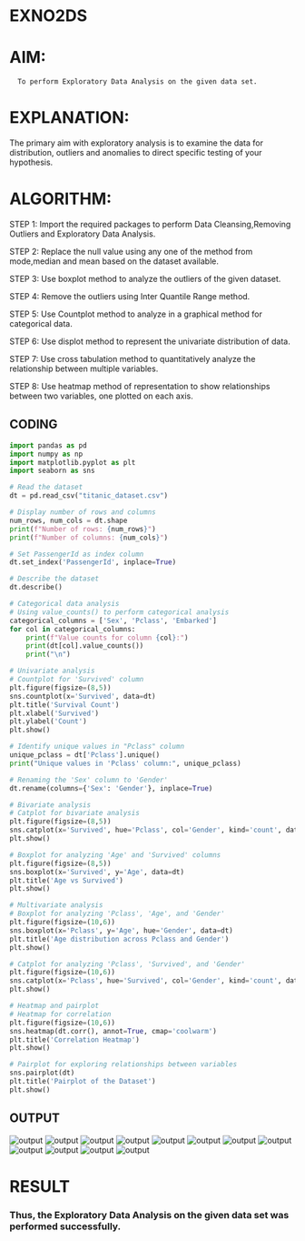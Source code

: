 # EXNO2DS
# AIM:
      To perform Exploratory Data Analysis on the given data set.
      
# EXPLANATION:
  The primary aim with exploratory analysis is to examine the data for distribution, outliers and anomalies to direct specific testing of your hypothesis.
  
# ALGORITHM:
STEP 1: Import the required packages to perform Data Cleansing,Removing Outliers and Exploratory Data Analysis.

STEP 2: Replace the null value using any one of the method from mode,median and mean based on the dataset available.

STEP 3: Use boxplot method to analyze the outliers of the given dataset.

STEP 4: Remove the outliers using Inter Quantile Range method.

STEP 5: Use Countplot method to analyze in a graphical method for categorical data.

STEP 6: Use displot method to represent the univariate distribution of data.

STEP 7: Use cross tabulation method to quantitatively analyze the relationship between multiple variables.

STEP 8: Use heatmap method of representation to show relationships between two variables, one plotted on each axis.

## CODING 
```py
import pandas as pd
import numpy as np
import matplotlib.pyplot as plt
import seaborn as sns

# Read the dataset
dt = pd.read_csv("titanic_dataset.csv")

# Display number of rows and columns
num_rows, num_cols = dt.shape
print(f"Number of rows: {num_rows}")
print(f"Number of columns: {num_cols}")

# Set PassengerId as index column
dt.set_index('PassengerId', inplace=True)

# Describe the dataset
dt.describe()

# Categorical data analysis
# Using value_counts() to perform categorical analysis
categorical_columns = ['Sex', 'Pclass', 'Embarked']
for col in categorical_columns:
    print(f"Value counts for column {col}:")
    print(dt[col].value_counts())
    print("\n")

# Univariate analysis
# Countplot for 'Survived' column
plt.figure(figsize=(8,5))
sns.countplot(x='Survived', data=dt)
plt.title('Survival Count')
plt.xlabel('Survived')
plt.ylabel('Count')
plt.show()

# Identify unique values in "Pclass" column
unique_pclass = dt['Pclass'].unique()
print("Unique values in 'Pclass' column:", unique_pclass)

# Renaming the 'Sex' column to 'Gender'
dt.rename(columns={'Sex': 'Gender'}, inplace=True)

# Bivariate analysis
# Catplot for bivariate analysis
plt.figure(figsize=(8,5))
sns.catplot(x='Survived', hue='Pclass', col='Gender', kind='count', data=dt)
plt.show()

# Boxplot for analyzing 'Age' and 'Survived' columns
plt.figure(figsize=(8,5))
sns.boxplot(x='Survived', y='Age', data=dt)
plt.title('Age vs Survived')
plt.show()

# Multivariate analysis
# Boxplot for analyzing 'Pclass', 'Age', and 'Gender'
plt.figure(figsize=(10,6))
sns.boxplot(x='Pclass', y='Age', hue='Gender', data=dt)
plt.title('Age distribution across Pclass and Gender')
plt.show()

# Catplot for analyzing 'Pclass', 'Survived', and 'Gender'
plt.figure(figsize=(10,6))
sns.catplot(x='Pclass', hue='Survived', col='Gender', kind='count', data=dt)
plt.show()

# Heatmap and pairplot
# Heatmap for correlation
plt.figure(figsize=(10,6))
sns.heatmap(dt.corr(), annot=True, cmap='coolwarm')
plt.title('Correlation Heatmap')
plt.show()

# Pairplot for exploring relationships between variables
sns.pairplot(dt)
plt.title('Pairplot of the Dataset')
plt.show()

```
## OUTPUT
![output](./1.png)
![output](./2.png)
![output](./3.png)
![output](./4.png)
![output](./5.png)
![output](./6.png)
![output](./7.png)
![output](./8.png)
![output](./9.png)
![output](./10.png)
![output](./11.png)
![output](./12.png)

# RESULT       
 ### Thus, the Exploratory Data Analysis on the given data set was performed successfully.
